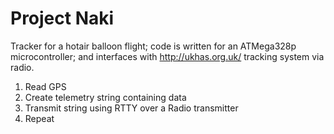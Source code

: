 Project Naki
============

Tracker for a hotair balloon flight; code is written for an ATMega328p microcontroller; and interfaces with http://ukhas.org.uk/ tracking system via radio.

1. Read GPS
2. Create telemetry string containing data
3. Transmit string using RTTY over a Radio transmitter
4. Repeat
